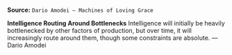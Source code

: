 **Source:** `Dario Amodei — Machines of Loving Grace`

**Intelligence Routing Around Bottlenecks**
Intelligence will initially be heavily bottlenecked by other factors of production, but over time, it will increasingly route around them, though some constraints are absolute. — Dario Amodei
